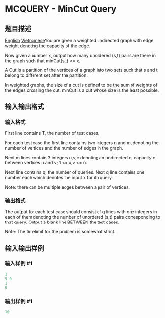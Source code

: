 # MCQUERY - MinCut Query

## 题目描述

[English](/problems/MCQUERY/en/) [Vietnamese](/problems/MCQUERY/vn/)You are given a weighted undirected graph with edge weight denoting the capacity of the edge.

Now given a number x, output how many unordered (s,t) pairs are there in the graph such that minCut(s,t) <= x.

A Cut is a partition of the vertices of a graph into two sets such that s and t belong to different set after the partition.

In weighted graphs, the size of a cut is defined to be the sum of weights of the edges crossing the cut. minCut is a cut whose size is the least possible.

## 输入输出格式

### 输入格式

First line contains T, the number of test cases.

For each test case the first line contains two integers n and m, denoting the number of vertices and the number of edges in the graph.

Next m lines contain 3 integers u,v,c denoting an undirected of capacity c between vertices u and v; 1 <= u,v <= n.

Next line contains q, the number of queries. Next q line contains one number each which denotes the input x for ith query.

Note: there can be multiple edges between a pair of vertices.

### 输出格式

The output for each test case should consist of q lines with one integers in each of them denoting the number of unordered (s,t) pairs corresponding to that query. Output a blank line BETWEEN the test cases.

Note: The timelimit for the problem is somewhat strict.

## 输入输出样例

### 输入样例 #1

```cpp
1
5 0
1
0
```


### 输出样例 #1

```cpp
10
```


